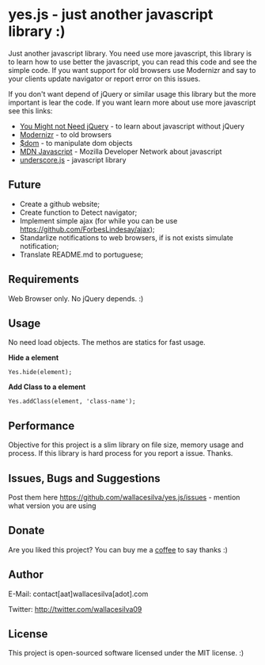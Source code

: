 yes.js - just another javascript library :)
======

Just another javascript library. You need use more javascript, this library is to learn how to use better the javascript, you can read this code and see the simple code. If you want support for old browsers use Modernizr and say to your clients update navigator or report error on this issues. 

If you don't want depend of jQuery or similar usage this library but the more important is lear the code. If you want learn more about use more javascript see this links:

- [You Might not Need jQuery](http://youmightnotneedjquery.com/) - to learn about javascript without jQuery
- [Modernizr](http://modernizr.com/) - to old browsers
- [$dom](https://github.com/julienw/dollardom) - to manipulate dom objects
- [MDN Javascript](https://developer.mozilla.org/docs/JavaScript) - Mozilla Developer Network about javascript
- [underscore.js](http://underscorejs.org/) - javascript library


Future
--------------------------------------

- Create a github website;
- Create function to Detect navigator;
- Implement simple ajax (for while you can be use https://github.com/ForbesLindesay/ajax);
- Standarlize notifications to web browsers, if is not exists simulate notification;
- Translate README.md to portuguese;

Requirements
--------------------------------------

Web Browser only. No jQuery depends. :)


Usage
--------------------------------------

No need load objects. The methos are statics for fast usage.

**Hide a element**

```
Yes.hide(element);
```

**Add Class to a element**

```
Yes.addClass(element, 'class-name');
```

Performance
--------------------------------------

Objective for this project is a slim library on file size, memory usage and process. If this library is hard process for you report a issue. Thanks.

Issues, Bugs and Suggestions
--------------------------------------

Post them here https://github.com/wallacesilva/yes.js/issues - mention what version you are using

Donate
--------------------------------------
Are you liked this project? You can buy me a [coffee](https://www.paypal.com/cgi-bin/webscr?cmd=_s-xclick&hosted_button_id=Q8RPSLKHJR5J2) to say thanks :)


Author
--------------------------------------

E-Mail: contact[aat]wallacesilva[adot].com

Twitter: http://twitter.com/wallacesilva09


License
--------------------------------------

This project is open-sourced software licensed under the MIT license. :)

